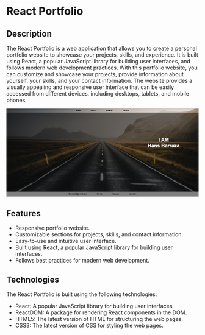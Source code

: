 # React Portfolio

## Description

The React Portfolio is a web application that allows you to create a personal portfolio website to showcase your projects, skills, and experience. It is built using React, a popular JavaScript library for building user interfaces, and follows modern web development practices. With this portfolio website, you can customize and showcase your projects, provide information about yourself, your skills, and your contact information. The website provides a visually appealing and responsive user interface that can be easily accessed from different devices, including desktops, tablets, and mobile phones.

![App screenshot](./src/assets/images/Screenshot.png)

## Features
- Responsive portfolio website.
- Customizable sections for projects, skills, and contact information.
- Easy-to-use and intuitive user interface.
- Built using React, a popular JavaScript library for building user interfaces.
- Follows best practices for modern web development.

## Technologies

The React Portfolio is built using the following technologies:

- React: A popular JavaScript library for building user interfaces.
- ReactDOM: A package for rendering React components in the DOM.
- HTML5: The latest version of HTML for structuring the web pages.
- CSS3: The latest version of CSS for styling the web pages.